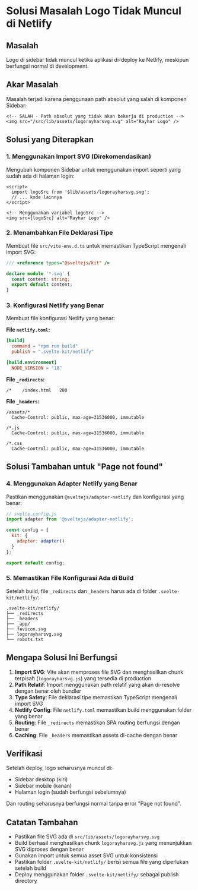 # Solusi Masalah Logo Tidak Muncul di Netlify

## Masalah
Logo di sidebar tidak muncul ketika aplikasi di-deploy ke Netlify, meskipun berfungsi normal di development.

## Akar Masalah
Masalah terjadi karena penggunaan path absolut yang salah di komponen Sidebar:
```svelte
<!-- SALAH - Path absolut yang tidak akan bekerja di production -->
<img src="/src/lib/assets/logorayharsvg.svg" alt="Rayhar Logo" />
```

## Solusi yang Diterapkan

### 1. Menggunakan Import SVG (Direkomendasikan)
Mengubah komponen Sidebar untuk menggunakan import seperti yang sudah ada di halaman login:

```svelte
<script>
  import logoSrc from '$lib/assets/logorayharsvg.svg';
  // ... kode lainnya
</script>

<!-- Menggunakan variabel logoSrc -->
<img src={logoSrc} alt="Rayhar Logo" />
```

### 2. Menambahkan File Deklarasi Tipe
Membuat file `src/vite-env.d.ts` untuk memastikan TypeScript mengenali import SVG:

```typescript
/// <reference types="@sveltejs/kit" />

declare module '*.svg' {
  const content: string;
  export default content;
}
```

### 3. Konfigurasi Netlify yang Benar
Membuat file konfigurasi Netlify yang benar:

**File `netlify.toml`:**
```toml
[build]
  command = "npm run build"
  publish = ".svelte-kit/netlify"

[build.environment]
  NODE_VERSION = "18"
```

**File `_redirects`:**
```
/*    /index.html   200
```

**File `_headers`:**
```
/assets/*
  Cache-Control: public, max-age=31536000, immutable

/*.js
  Cache-Control: public, max-age=31536000, immutable

/*.css
  Cache-Control: public, max-age=31536000, immutable
```

## Solusi Tambahan untuk "Page not found"

### 4. Menggunakan Adapter Netlify yang Benar
Pastikan menggunakan `@sveltejs/adapter-netlify` dan konfigurasi yang benar:

```javascript
// svelte.config.js
import adapter from '@sveltejs/adapter-netlify';

const config = { 
  kit: { 
    adapter: adapter() 
  } 
};

export default config;
```

### 5. Memastikan File Konfigurasi Ada di Build
Setelah build, file `_redirects` dan `_headers` harus ada di folder `.svelte-kit/netlify/`:

```
.svelte-kit/netlify/
├── _redirects
├── _headers
├── _app/
├── favicon.svg
├── logorayharsvg.svg
└── robots.txt
```

## Mengapa Solusi Ini Berfungsi

1. **Import SVG**: Vite akan memproses file SVG dan menghasilkan chunk terpisah (`logorayharsvg.js`) yang tersedia di production
2. **Path Relatif**: Import menggunakan path relatif yang akan di-resolve dengan benar oleh bundler
3. **Type Safety**: File deklarasi tipe memastikan TypeScript mengenali import SVG
4. **Netlify Config**: File `netlify.toml` memastikan build menggunakan folder yang benar
5. **Routing**: File `_redirects` memastikan SPA routing berfungsi dengan benar
6. **Caching**: File `_headers` memastikan assets di-cache dengan benar

## Verifikasi
Setelah deploy, logo seharusnya muncul di:
- Sidebar desktop (kiri)
- Sidebar mobile (kanan)
- Halaman login (sudah berfungsi sebelumnya)

Dan routing seharusnya berfungsi normal tanpa error "Page not found".

## Catatan Tambahan
- Pastikan file SVG ada di `src/lib/assets/logorayharsvg.svg`
- Build berhasil menghasilkan chunk `logorayharsvg.js` yang menunjukkan SVG diproses dengan benar
- Gunakan import untuk semua asset SVG untuk konsistensi
- Pastikan folder `.svelte-kit/netlify/` berisi semua file yang diperlukan setelah build
- Deploy menggunakan folder `.svelte-kit/netlify/` sebagai publish directory

